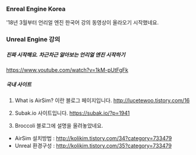 

### Enreal Engine Korea
'18년 3월부터 언리얼 엔진 한국어 강의 동영상이 올라오기 시작했네요.   

### Unreal Engine 강의
##### 진짜 시작해요. 차근차근 알아보는 언리얼 엔진 시작하기
https://www.youtube.com/watch?v=1kM-pUtFgFk

##### 국내 사이트
1. What is AirSim? 이란 블로그 페이지입니다.
http://lucetewoo.tistory.com/16

2. Subak.io 사이트입니다.
https://subak.io/?p=1941

3. Broccoli 블로그에 설명을 올려놓았네요.
- AirSim 설치방법 : http://kolikim.tistory.com/34?category=733479      
- Unreal 환경구성 : http://kolikim.tistory.com/35?category=733479   
